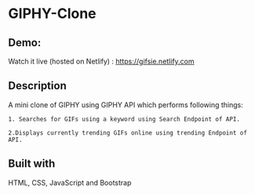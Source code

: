 # GIPHY-Clone 

## Demo:
Watch it live (hosted on Netlify) : https://gifsie.netlify.com

## Description
A mini clone of GIPHY using GIPHY API which performs following things: 

    1. Searches for GIFs using a keyword using Search Endpoint of API.
    
    2.Displays currently trending GIFs online using trending Endpoint of API.

## Built with 
HTML, CSS, JavaScript and Bootstrap
